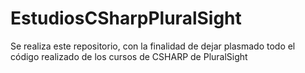 # EstudiosCSharpPluralSight
Se realiza este repositorio, con la finalidad de dejar plasmado todo el código realizado de los cursos de CSHARP de PluralSight
